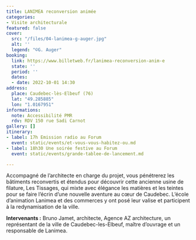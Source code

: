```yaml
---
title: LANIMEA reconversion animée
categories:
- Visite architecturale
featured: false
cover:
  src: "/files/04-lanimea-g-auger.jpg"
  alt: ''
  legend: "©G. Auger"
booking:
  link: https://www.billetweb.fr/lanimea-reconversion-anim-e
  state: ''
  period: ''
  dates:
  - date: 2022-10-01 14:30
address:
  place: Caudebec-lès-Elbeuf (76)
  lat: "49.285885"
  lon: "1.0167951"
informations:
  note: Accessibilité PMR
  rdv: RDV 150 rue Sadi Carnot
gallery: []
itinerary:
- label: 17h Emission radio au Forum
  event: static/events/et-vous-vous-habitez-ou.md
- label: 18h30 Une soirée festive au Forum
  event: static/events/grande-tablee-de-lancement.md

---
```

Accompagné de l’architecte en charge du projet, vous pénétrerez les bâtiments reconvertis et étendus pour découvrir cette ancienne usine de filature, Les Tissages, qui mixte avec élégance les matières et les teintes pour se faire l’écrin d’une nouvelle aventure au cœur de Caudebec. L’école d’animation Lanimea et des commerces y ont posé leur valise et  participent à la redynamisation de la ville.

**Intervenants :** Bruno Jamet, architecte, Agence AZ architecture, un représentant de la ville de Caudebec-les-Elbeuf, maître d’ouvrage et un responsable de Lanimea.
